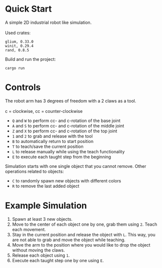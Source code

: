 # Quick Start
A simple 2D industrial robot like simulation.\
\
Used crates:
```
glium, 0.33.0
winit, 0.29.4
rand, 0.8.5
```

Build and run the project:
```
cargo run
```
# Controls
The robot arm has 3 degrees of freedom with a 2 claws as a tool.\
\
c = clockwise, cc = counter-clockwise
* `Q` and `W` to perform cc- and c-rotation of the base joint
* `A` and `S` to perform cc- and c-rotation of the middle joint
* `Z` and `X` to perform cc- and c-rotation of the top joint
* `1` and `2` to grab and release with the tool
* `B` to automatically return to start position
* `T` to teach/save the current position
* `L` to release manually while using the teach functionality
* `E` to execute each taught step from the beginning



Simulation starts with one single object that you cannot remove. Other operations related to objects:
* `C` to randomly spawn new objects with different colors
* `R` to remove the last added object

# Example Simulation
1. Spawn at least 3 new objects.
2. Move to the center of each object one by one, grab them using `2`. Teach each movement.
3. Stay in the current position and release the object with `L`. This way, you are not able to grab and move the object while teaching.
4. Move the arm to the position where you would like to drop the object without moving the claws.
5. Release each object using `1`.
6. Execute each taught step one by one using `E`.


